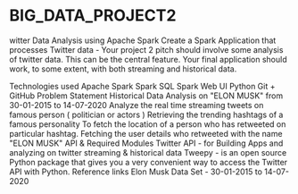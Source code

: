 # BIG_DATA_PROJECT2


witter Data Analysis using Apache Spark
Create a Spark Application that processes Twitter data - Your project 2 pitch should involve some analysis of twitter data. This can be the central feature. Your final application should work, to some extent, with both streaming and historical data.

Technologies used
Apache Spark
Spark SQL
Spark Web UI
Python
Git + GitHub
Problem Statement
Historical Data Analysis on "ELON MUSK" from 30-01-2015 to 14-07-2020
Analyze the real time streaming tweets on famous person ( politician or actors )
Retrieving the trending hashtags of a famous personality
To fetch the location of a person who has retweeted on particular hashtag.
Fetching the user details who retweeted with the name "ELON MUSK"
API & Required Modules
Twitter API - for Building Apps and analyzing on twitter streaming & historical data
Tweepy - is an open source Python package that gives you a very convenient way to access the Twitter API with Python.
Reference links
Elon Musk Data Set - 30-01-2015 to 14-07-2020






